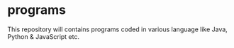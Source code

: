 # programs
This repository will contains programs coded in various language like Java, Python &amp; JavaScript etc.

